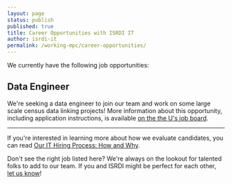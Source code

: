 ```yaml
---
layout: page
status: publish
published: true
title: Career Opportunities with ISRDI IT
author: isrdi-it
permalink: /working-mpc/career-opportunities/
---
```


We currently have the following job opportunities:

## Data Engineer

We're seeking a data engineer to join our team and work on some large scale census data linking projects! More information about this opportunity, including application instructions, is available [on the the U's job board](http://z.umn.edu/dataengineer2018).

---

If you're interested in learning more about how we evaluate candidates, you can read [Our IT Hiring Process: How and Why]({{site.url}}/our-it-hiring-process-how-and-why/).

Don't see the right job listed here?  We're always on the lookout for
talented folks to add to our team. If you and ISRDI might be perfect for each
other, <a href="http://tech.popdata.org/contact/">let us know</a>!

